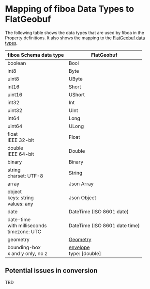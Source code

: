 # Mapping of fiboa Data Types to FlatGeobuf

The following table shows the data types that are used by fiboa in the Property definitions.
It also shows the mapping to the [FlatGeobuf data types](https://github.com/flatgeobuf/flatgeobuf/blob/ee7c8f5f45c67dd4a84a51fef518dfebc3e19d0a/src/fbs/header.fbs#L26-L42).

| fiboa Schema data type                              | FlatGeobuf                                                 |
| --------------------------------------------------- | ------------------------------------------------------------ |
| boolean                                             | Bool                                                       |
| int8                                                | Byte                                                       |
| uint8                                               | UByte |
| int16                                               | Short |
| uint16                                              | UShort |
| int32                                               | Int |
| uint32                                              | UInt |
| int64                                               | Long |
| uint64                                              | ULong |
| float<br />IEEE 32-bit                              | Float                                                        |
| double<br />IEEE 64-bit                             | Double                                                       |
| binary                                              | Binary                                                   |
| string<br />charset: UTF-8                          | String                                          |
| array                                               | Json Array                                                         |
| object<br />keys: string<br />values: any           | Json Object                                                 |
| date                                                | DateTime (ISO 8601 date)                                                 |
| date-time<br />with milliseconds<br />timezone: UTC | DateTime (ISO 8601 date time) |
| geometry                                            | [Geometry](https://github.com/flatgeobuf/flatgeobuf/blob/ee7c8f5f45c67dd4a84a51fef518dfebc3e19d0a/src/fbs/feature.fbs#L5-L14)                               |
| bounding-box<br />x and y only, no z                | [envelope](https://github.com/flatgeobuf/flatgeobuf/blob/ee7c8f5f45c67dd4a84a51fef518dfebc3e19d0a/src/fbs/header.fbs#L69) <br>type: [double]      |

## Potential issues in conversion

TBD
